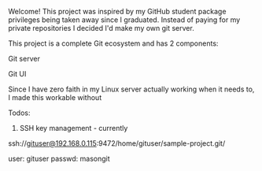 Welcome! This project was inspired by my GitHub student package privileges being taken away since I graduated.
Instead of paying for my private repositories I decided I'd make my own git server.

This project is a complete Git ecosystem and has 2 components:

Git server

Git UI

Since I have zero faith in my Linux server actually working when it needs to, I made this workable without

Todos:

1. SSH key management - currently

ssh://gituser@192.168.0.115:9472/home/gituser/sample-project.git/

user: gituser
passwd: masongit